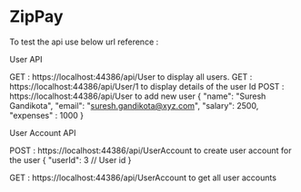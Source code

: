 # ZipPay

To test the api use below url reference :

User API

GET : https://localhost:44386/api/User to display all users.
GET : https://localhost:44386/api/User/1 to display details of the user Id
POST : https://localhost:44386/api/User  to add new user
{
	"name": "Suresh Gandikota",
	"email": "suresh.gandikota@xyz.com",
	"salary": 2500,
	"expenses" : 1000
}


User Account API

POST : https://localhost:44386/api/UserAccount to create user account for the user
{
	"userId": 3 // User id 
}

GET : https://localhost:44386/api/UserAccount to get all user accounts
